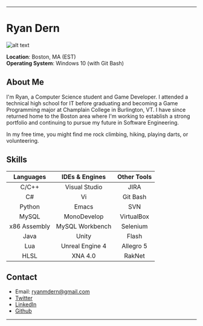 ***
# Ryan Dern

![alt text](https://avatars1.githubusercontent.com/u/3970591?v=4&u=cd5b816291cf3846a408caa8fdbca028641462b0&s=200 "Ryan Dern")

**Location**: Boston, MA (EST)   
**Operating System**: Windows 10 (with Git Bash)


## About Me

I'm Ryan, a Computer Science student and Game Developer. I attended a technical high school for IT before graduating and becoming a Game Programming major at Champlain College in Burlington, VT. I have since returned home to the Boston area where I'm working to establish a strong portfolio and continuing to pursue my future in Software Engineering.

In my free time, you might find me rock climbing, hiking, playing darts, or volunteering.


## Skills

| Languages    | IDEs & Engines  | Other Tools|
| :-----------:|:---------------:| :---------:|
| C/C++        | Visual Studio   | JIRA       |
| C#           | Vi              | Git Bash   |
| Python       | Emacs           | SVN        |
| MySQL        | MonoDevelop     | VirtualBox |
| x86 Assembly | MySQL Workbench | Selenium   |
| Java         | Unity           | Flash      |
| Lua          | Unreal Engine 4 | Allegro 5  |
| HLSL         | XNA 4.0         | RakNet     |


## Contact

* Email: <ryanmdern@gmail.com>
* [Twitter](https://twitter.com/RMDern)
* [LinkedIn](https://www.linkedin.com/in/ryan-dern-52275488/)
* [Github](https://github.com/RMDern)
***
